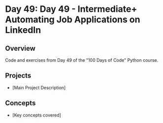 # Day 49: Day 49 - Intermediate+ Automating Job Applications on LinkedIn

## Overview
Code and exercises from Day 49 of the "100 Days of Code" Python course.

## Projects
- [Main Project Description]

## Concepts
- [Key concepts covered]
